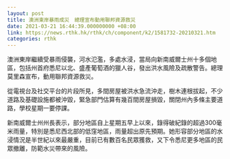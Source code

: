 ```yaml
---
layout: post
title: 澳洲東岸暴雨成災　總理宣布動用聯邦資源救災
date: 2021-03-21 16:44:39.000000000 +08:00
link: https://news.rthk.hk/rthk/ch/component/k2/1581732-20210321.htm
categories: rthk
---
```


澳洲東岸繼續受暴雨侵襲，河水氾濫，多處水浸，當局向新南威爾士州十多個地區，包括州首府悉尼以北、盛產葡萄酒的獵人谷，發出洪水風險及疏散警告。總理莫里森宣布，動用聯邦資源救災。

從電視台及社交平台的片段所見，多間房屋被洪水急流沖走，樹木連根拔起，不少道路及基礎設施都被沖毀，緊急部門估算有幾百間房屋損毀，關閉州內多條主要道路，學校星期一要停課。

新南威爾士州州長表示，部分地區自上星期五早上以來，錄得破紀錄的超過300毫米雨量，特別是悉尼西北部的低窪地區，雨量超出原先預期。她形容部分地區的水浸情況是半世紀以來最嚴重，目前已有數百名民眾獲救，又下令悉尼更多地區的民眾撤離，防範水災帶來的風險。
